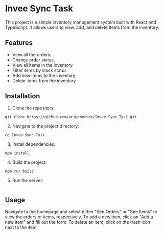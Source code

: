 # Invee Sync Task

This project is a simple inventory management system built with React and TypeScript. It allows users to view, add, and delete items from the inventory.

## Features

- View all the orders.
- Change order status.
- View all items in the inventory
- Filter items by stock status
- Add new items to the inventory
- Delete items from the inventory

## Installation

1. Clone the repository:
``` 
git clone https://github.com/arjunbector/Invee-Sync-Task.git 
```
2. Navigate to the project directory:
```
cd Invee-Sync-Task
```
3. Install dependencies:
```
npm install
```
4. Build the project:
```
npm run build
```
5. Run the server:
```npm run start
```

## Usage

Navigate to the homepage and select either "See Orders" or "See Items" to view the orders or items, respectively. To add a new item, click on "Add a new item" and fill out the form. To delete an item, click on the trash icon next to the item.

